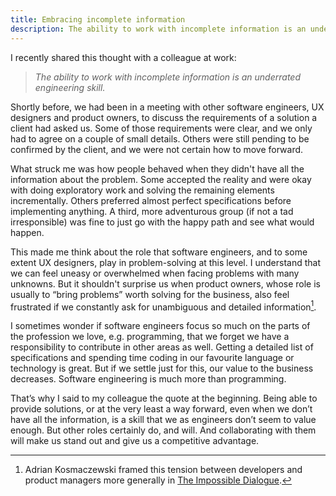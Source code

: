 ```yaml
---
title: Embracing incomplete information
description: The ability to work with incomplete information is an underrated engineering skill.
---
```


<!--more-->

I recently shared this thought with a colleague at work:

> _The ability to work with incomplete information is an underrated engineering skill._

Shortly before, we had been in a meeting with other software engineers, UX designers and product owners, to discuss the requirements of a solution a client had asked us.  Some of those requirements were clear, and we only had to agree on a couple of small details. Others were still pending to be confirmed by the client, and we were not certain how to move forward.

What struck me was how people behaved when they didn't have all the information about the problem. Some accepted the reality and were okay with doing exploratory work and solving the remaining elements incrementally. Others preferred almost perfect specifications before implementing anything. A third, more adventurous group (if not a tad irresponsible) was fine to just go with the happy path and see what would happen.

This made me think about the role that software engineers, and to some extent UX designers, play in problem-solving at this level. I understand that we can feel uneasy or overwhelmed when facing problems with many unknowns. But it shouldn't surprise us when product owners, whose role is usually to “bring problems” worth solving for the business, also feel frustrated if we constantly ask for unambiguous and detailed information[^1].

I sometimes wonder if software engineers focus so much on the parts of the profession we love, e.g. programming, that we forget we have a responsibility to contribute in other areas as well. Getting a detailed list of specifications and spending time coding in our favourite language or technology is great. But if we settle just for this, our value to the business decreases. Software engineering is much more than programming.

That’s why I said to my colleague the quote at the beginning. Being able to provide solutions, or at the very least a way forward, even when we don’t have all the information, is a skill that we as engineers don’t seem to value enough. But other roles certainly do, and will. And collaborating with them will make us stand out and give us a competitive advantage.

[^1]: Adrian Kosmaczewski framed this tension between developers and product managers more generally in [The Impossible Dialogue](https://deprogrammaticaipsum.com/the-impossible-dialogue/).
